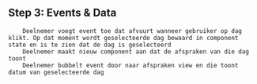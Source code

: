 ## Step 3: Events & Data

    	Deelnemer voegt event toe dat afvuurt wanneer gebruiker op dag klikt. Op dat moment wordt geselecteerde dag bewaard in component state en is te zien dat de dag is geselecteerd
    	Deelnemer maakt nieuw component aan dat de afspraken van die dag toont
    	Deelnemer bubbelt event door naar afspraken view en die toont datum van geselecteerde dag
